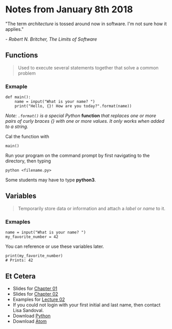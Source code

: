 # Notes from January 8th 2018
"The term *architecture* is tossed around now in software. I'm not sure how it applies."

<cite>- Robert N. Britcher, *The Limits of Software*</cite>

## Functions
> Used to execute several statements together that solve a common problem

### Exmaple
    def main():
        name = input("What is your name? ")
        print("Hello, {}! How are you today?".format(name))
        
*Note: `.format()` is a special Python* **function** *that replaces one or more pairs of curly braces {} with one or more values. It only works when added to a string.*
        
Cal the function with
    
    main()
    
Run your program on the command prompt by first navigating to the directory, then typing

    python <filename.py>
    
Some students may have to type **python3**.
 
## Variables
> Temporarily store data or information and attach a *label* or *name* to it.

### Exmaples
    name = input("What is your name? ")
    my_favorite_number = 42

You can reference or use these variables later.

    print(my_favorite_number)
    # Prints: 42

## Et Cetera
* Slides for [Chapter 01](http://mcsp.wartburg.edu/zelle/python/ppics3/slides/Chapter01.pptx)
* Slides for [Chapter 02](http://mcsp.wartburg.edu/zelle/python/ppics3/slides/Chapter02.pptx)
* Examples for [Lecture 02](../examples/lecture02.py)
* If you could not login with your first initial and last name, then contact Lisa Sandoval.
* Download [Python](https://www.python.org)
* Download [Atom](https://atom.io)
